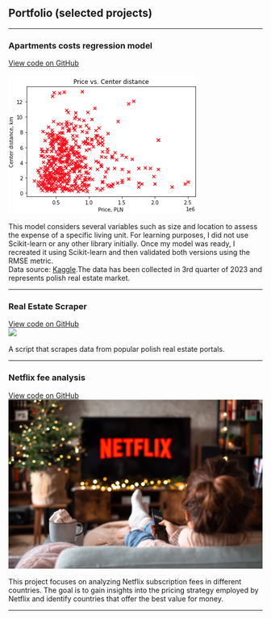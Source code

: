 ## Portfolio (selected projects)

---

### Apartments costs regression model

[View code on GitHub](https://github.com/khralovich/apartment_costs_regression.jpg)
<br></br>
<img src="https://raw.githubusercontent.com/khralovich/khralovich.github.io/main/images/reg_1.png"/>

This model considers several variables such as size and location to assess the expense of a specific living unit. For learning purposes, I did not use Scikit-learn or any other library initially. Once my model was ready, I recreated it using Scikit-learn and then validated both versions using the RMSE metric.
<br>
Data source: [Kaggle](https://www.kaggle.com/datasets/krzysztofjamroz/apartment-prices-in-poland-2023q3).The data has been collected in 3rd quarter of 2023 and represents polish real estate market.


---

###  Real Estate Scraper

[View code on GitHub](https://github.com/khralovich/real_estate_scraper)
<br>
<img src="https://images.unsplash.com/photo-1560518883-ce09059eeffa?ixlib=rb-4.0.3&ixid=M3wxMjA3fDB8MHxwaG90by1wYWdlfHx8fGVufDB8fHx8fA%3D%3D&auto=format&fit=crop&w=1073&q=80"/>

A script that scrapes data from popular polish real estate portals.

---

### Netflix fee analysis

[View code on GitHub](https://github.com/khralovich/netflix_fee_analysis)
<br>
<img src="https://raw.githubusercontent.com/khralovich/netflix_fee_analysis/main/freestocks-1A8U3NXzvIE-unsplash.jpg"/>

This project focuses on analyzing Netflix subscription fees in different countries. The goal is to gain insights into the pricing strategy employed by Netflix and identify countries that offer the best value for money.

---
